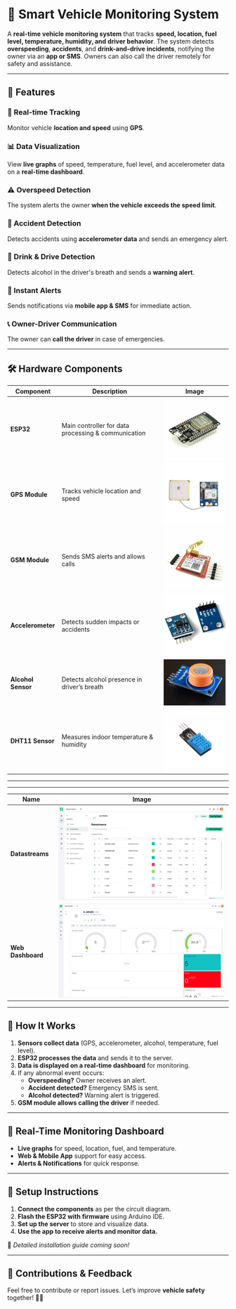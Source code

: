 # 🚗 **Smart Vehicle Monitoring System**

A **real-time vehicle monitoring system** that tracks **speed, location, fuel level, temperature, humidity, and driver behavior**. The system detects **overspeeding**, **accidents**, and **drink-and-drive incidents**, notifying the owner via an **app or SMS**. Owners can also call the driver remotely for safety and assistance.

---

## 📌 **Features**

### 📍 Real-time Tracking  
Monitor vehicle **location and speed** using **GPS**.

### 📊 Data Visualization  
View **live graphs** of speed, temperature, fuel level, and accelerometer data on a **real-time dashboard**.

### ⚠️ Overspeed Detection  
The system alerts the owner **when the vehicle exceeds the speed limit**.

### 🛑 Accident Detection  
Detects accidents using **accelerometer data** and sends an emergency alert.

### 🍻 Drink & Drive Detection  
Detects alcohol in the driver's breath and sends a **warning alert**.

### 📡 Instant Alerts  
Sends notifications via **mobile app & SMS** for immediate action.

### 📞 Owner-Driver Communication  
The owner can **call the driver** in case of emergencies.

---

## 🛠 **Hardware Components**

| Component | Description | Image |
|-----------|------------|-------|
| **ESP32** | Main controller for data processing & communication | ![ESP32](https://raw.githubusercontent.com/salman1397/Vehicle_Monitoring_System/main/images/esp32.png) |
| **GPS Module** | Tracks vehicle location and speed | ![GPS Module](https://raw.githubusercontent.com/salman1397/Vehicle_Monitoring_System/main/images/gps_module.jpg) |
| **GSM Module** | Sends SMS alerts and allows calls | ![GSM Module](https://raw.githubusercontent.com/salman1397/Vehicle_Monitoring_System/main/images/gsm_module.jpg) |
| **Accelerometer** | Detects sudden impacts or accidents | ![Accelerometer](https://raw.githubusercontent.com/salman1397/Vehicle_Monitoring_System/main/images/accelerometer.jpg) |
| **Alcohol Sensor** | Detects alcohol presence in driver’s breath | ![MQ-3 Alcohol Sensor](https://raw.githubusercontent.com/salman1397/Vehicle_Monitoring_System/main/images/alcohol_sensor.jpg) |
| **DHT11 Sensor** | Measures indoor temperature & humidity | ![DHT11 Sensor](https://raw.githubusercontent.com/salman1397/Vehicle_Monitoring_System/main/images/dht11.jpg) |

---

---
| Name | Image |
|------|-------|
| **Datastreams** | ![ESP32](https://raw.githubusercontent.com/salman1397/Vehicle_Monitoring_System/main/images/dashboard_a.png) |
| **Web Dashboard** | ![ESP32](https://raw.githubusercontent.com/salman1397/Vehicle_Monitoring_System/main/images/dashboard_b.png) |

---






## 🔄 **How It Works**

1. **Sensors collect data** (GPS, accelerometer, alcohol, temperature, fuel level).
2. **ESP32 processes the data** and sends it to the server.
3. **Data is displayed on a real-time dashboard** for monitoring.
4. If any abnormal event occurs:
   - **Overspeeding?** Owner receives an alert.  
   - **Accident detected?** Emergency SMS is sent.  
   - **Alcohol detected?** Warning alert is triggered.  
5. **GSM module allows calling the driver** if needed.

---

## 📡 **Real-Time Monitoring Dashboard**

- **Live graphs** for speed, location, fuel, and temperature.
- **Web & Mobile App** support for easy access.
- **Alerts & Notifications** for quick response.

---

## 🚀 **Setup Instructions**

1. **Connect the components** as per the circuit diagram.
2. **Flash the ESP32 with firmware** using Arduino IDE.
3. **Set up the server** to store and visualize data.
4. **Use the app to receive alerts and monitor data.**

📌 *Detailed installation guide coming soon!*

---

## 🤝 **Contributions & Feedback**

Feel free to contribute or report issues. Let’s improve **vehicle safety** together! 🚗💨
